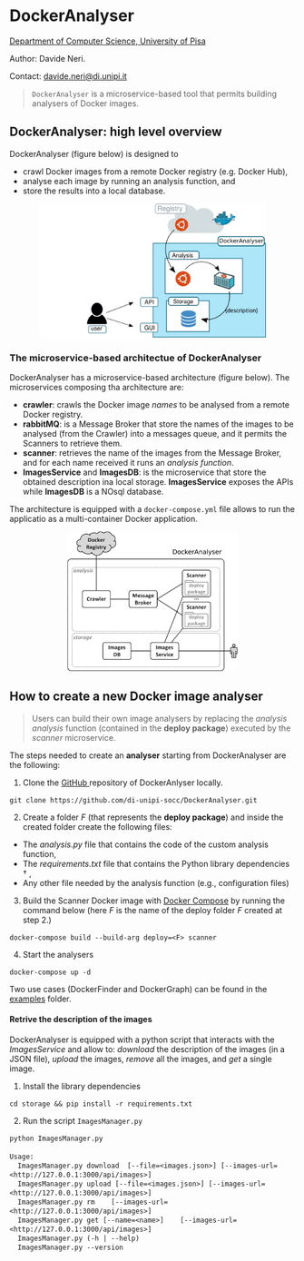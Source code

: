 #  DockerAnalyser

[Department of Computer Science, University of Pisa](https://www.di.unipi.it/en/)

Author: Davide Neri.

Contact: davide.neri@di.unipi.it


> `DockerAnalyser` is a microservice-based tool that permits building analysers of Docker images.



## DockerAnalyser: high level overview

DockerAnalyser (figure below) is designed to
 - crawl Docker images from a remote Docker registry (e.g. Docker Hub),
 - analyse each image by running an analysis function, and
 - store the results into a local database.

<div align="center">
  <img  src="./data/docs/docker-analyser.png" width="400">
</div>

### The microservice-based architectue of DockerAnalyser
DockerAnalyser has a microservice-based architecture (figure below).
The microservices composing tha architecture are:
 - **crawler**: crawls the Docker image *names* to be analysed from a remote Docker registry.
 - **rabbitMQ**: is a Message Broker that store the names of the images to be analysed (from the Crawler) into a messages queue, and it permits the Scanners to retrieve them.
 - **scanner**: retrieves the name of the images from the Message Broker, and for each name received it runs an *analysis function*.
 - **ImagesService** and **ImagesDB**: is the microservice that store the obtained description ina local storage.  **ImagesService** exposes the APIs while **ImagesDB** is a NOsql database.

The architecture is equipped with a `docker-compose.yml` file allows to run the applicatio as a multi-container Docker application.

 <div align="center">
 <img  src="./data/docs/architecture.png" width="300">
 </div>

## How to create a new Docker image analyser
> Users can build their own image analysers by replacing the  *analysis analysis* function (contained in the **deploy package**)  executed by the *scanner* microservice.

The steps needed to create an **analyser** starting from DockerAnalyser are the following:
1. Clone the [GitHub ](https://github.com/di-unipi-socc/DockerAnalyser.git) repository of DockerAnlyser locally.
```
git clone https://github.com/di-unipi-socc/DockerAnalyser.git
```
2. Create a folder *F* (that represents the **deploy package**) and inside the created folder
create the following files:
 - The *analysis.py* file that contains the code of the custom analysis function,
 - The *requirements.txt* file that contains the Python library dependencies † ,
 - Any other file needed by the analysis function (e.g., configuration files)
3. Build the Scanner Docker image with  [Docker Compose](https://docs.docker.com/compose/install/) by running the command below (here *F* is the
name of the deploy folder *F* created at step 2.)
```
docker-compose build --build-arg deploy=<F> scanner
```
4. Start the analysers
```
docker-compose up -d
```
Two use cases (DockerFinder and DockerGraph) can be found in the  [examples](./data/examples/README.md) folder.

#### Retrive the description of the images
DockerAnalyser is equipped with a python script that interacts with the *ImagesService* and allow to: *download* the description of the images (in a JSON file), *upload* the images, *remove* all the images, and *get* a single image.

1. Install the library dependencies
  ```
  cd storage && pip install -r requirements.txt
  ```
2. Run the script `ImagesManager.py`

  ```
  python ImagesManager.py

  Usage:
    ImagesManager.py download  [--file=<images.json>] [--images-url=<http://127.0.0.1:3000/api/images>]
    ImagesManager.py upload [--file=<images.json>] [--images-url=<http://127.0.0.1:3000/api/images>]
    ImagesManager.py rm    [--images-url=<http://127.0.0.1:3000/api/images>]
    ImagesManager.py get [--name=<name>]    [--images-url=<http://127.0.0.1:3000/api/images>]
    ImagesManager.py (-h | --help)
    ImagesManager.py --version

  ```
